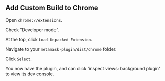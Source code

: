 ## Add Custom Build to Chrome

Open `chrome://extensions`.

Check "Developer mode".

At the top, click `Load Unpacked Extension`.

Navigate to your `metamask-plugin/dist/chrome` folder.

Click `Select`.

You now have the plugin, and can click 'inspect views: background plugin' to view its dev console.

